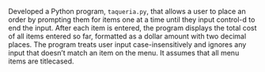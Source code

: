 Developed a Python program, `taqueria.py`, that allows a user to place an order by prompting them for items one at a time until they input control-d to end the input. After each item is entered, the program displays the total cost of all items entered so far, formatted as a dollar amount with two decimal places. The program treats user input case-insensitively and ignores any input that doesn’t match an item on the menu. It assumes that all menu items are titlecased.